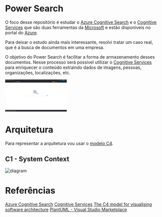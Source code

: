 # Power Search

O foco desse repositório é estudar o [Azure Cognitive Search](https://azure.microsoft.com/pt-br/services/search/) e o [Cognitive Services](https://azure.microsoft.com/en-us/services/cognitive-services/) que são duas ferramentas da [Microsoft](https://www.microsoft.com/) e estão disponíveis no portal do [Azure](https://azure.microsoft.com/).

Para deixar o estudo ainda mais interessante, resolvi tratar um caso real, que é a busca de documentos em uma empresa.

O objetivo do Power Search é facilitar a forma de armazenamento desses documentos. Nesse processo será possível utilizar o [Cognitive Services](https://azure.microsoft.com/en-us/services/cognitive-services/) para enriquecer o conteúdo extraindo dados de imagens, pessoas, organizações, localizações, etc.

<img src="https://github.com/rodrigogermano/powersearch/blob/main/docs/home.png" alt="drawing" style="width:200px;"/>

# Arquitetura

Para representar a arquitetura vou usar o [modelo C4](https://c4model.com/).

## C1 - System Context

![diagram](https://www.plantuml.com/plantuml/svg/0/ZLHDRnen4Br7odzmSm8fXKjFFOMcA8r46bGWLKzey1gmvBKt_Y0q_oRgkSTUSjq_rXcpNhn9rLOWxJBCctdpvjaNpeFreLId9s-avYeKWcszhzpxuT32ms0Z_JQiWXEM6-s5zWDkoY4KLeBUgL25uUMxjrC5sYzk9aC5NZYFeUKbPU_ze8gbJqyces-tY_dow_Nyqt8olXf__jZhKtmgh3Ew5rm0AyqvErkuK3_Xwnc-On4dDa4m9C31iaYXVYuCumgSasl9WNwOakdwvqueLjNFAoMv6PprszexYSMLVCHKYqNlif_KP2vA1ewLmfNug8GjfNFrB-7OFNOsB15YWW4NpXa6_qF4oXs6SXuGV2GmecTdF8vgvjCX8syAunX-OptfpXcnq_KFmzfvSXh7pXOtOAKt33TfWhU6PbfBbLFP28kh5CZXwl3sciwmRVE2sJr6KHdRzEjCM9HIIsnFsZ8QDGzGZrlM2J7_3_4RUh49VMRV7K9wQnlDM635gNb0BZC1bc-fmvHg-6IPyqPRt9rFqnI6XnAhehWasmgSODhaunowBCTxtrifivhXlc13Qeri2Oz2GuHJjvcaJ22j8V_FlQnJ0jzABIR8KqkzGUZD8S9IA2zNWGKcj9Me0fSDMJ94WQgzgXr7HVG7UkPbq0eLBhL-Yev4kIjhoC8e0geTOQwLzejGnsEO2Kos2Ce3vL5EzpZz8P74w9w216rEG8PPLCf0GOZZLb9sQzA_zqX-Rvla1di9NijDG6dJjkFU3eSQpHtIrTDFUXp1IUFsDk29IIYFt1E73DVnpn6DhYIaDZlJXHyADEswwEi2a-9T4t4kTt9qZDI5s8CT91fDbTVU6pVM4gnR1QznF7gPcMrZZmiS9jxalm40)



# Referências

[Azure Cognitive Search](https://azure.microsoft.com/pt-br/services/search/) 
[Cognitive Services](https://azure.microsoft.com/en-us/services/cognitive-services/)
[The C4 model for visualising software architecture](https://c4model.com/)
[PlantUML - Visual Studio Marketplace](https://marketplace.visualstudio.com/items?itemName=jebbs.plantuml)

